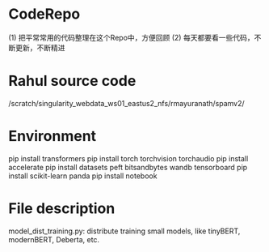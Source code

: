 # CodeRepo
(1) 把平常常用的代码整理在这个Repo中，方便回顾
(2) 每天都要看一些代码，不断更新，不断精进

# Rahul source code
/scratch/singularity_webdata_ws01_eastus2_nfs/rmayuranath/spamv2/

# Environment
pip install transformers
pip install torch torchvision torchaudio
pip install accelerate 
pip install datasets peft bitsandbytes wandb tensorboard
pip install scikit-learn panda
pip install notebook

# File description
model_dist_training.py: distribute training small models, like tinyBERT, modernBERT, Deberta, etc.